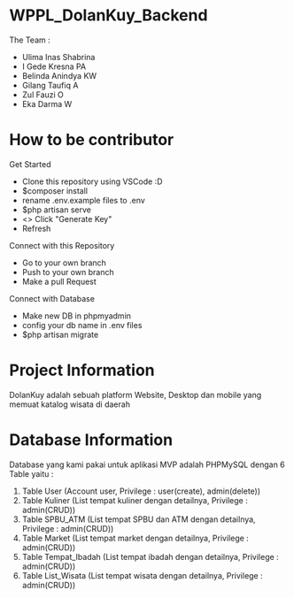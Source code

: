 # WPPL_DolanKuy_Backend
The Team :<br>
- Ulima Inas Shabrina<br>
- I Gede Kresna PA<br>
- Belinda Anindya KW<br>
- Gilang Taufiq A<br>
- Zul Fauzi O<br>
- Eka Darma W<br>

# How to be contributor
Get Started
- Clone this repository using VSCode :D
- $composer install
- rename .env.example files to .env
- $php artisan serve
- <<error message generate app key>> Click "Generate Key"
- Refresh

Connect with this Repository
- Go to your own branch
- Push to your own branch
- Make a pull Request

Connect with Database
- Make new DB in phpmyadmin
- config your db name in .env files
- $php artisan migrate

# Project Information
DolanKuy adalah sebuah platform Website, Desktop dan mobile yang memuat katalog wisata di daerah

# Database Information
Database yang kami pakai untuk aplikasi MVP adalah PHPMySQL dengan 6 Table yaitu :
1. Table User (Account user, Privilege : user(create), admin(delete))
2. Table Kuliner (List tempat kuliner dengan detailnya, Privilege : admin(CRUD))
3. Table SPBU_ATM (List tempat SPBU dan ATM dengan detailnya, Privilege : admin(CRUD))
4. Table Market (List tempat market dengan detailnya, Privilege : admin(CRUD))
5. Table Tempat_Ibadah (List tempat ibadah dengan detailnya, Privilege : admin(CRUD))
6. Table List_Wisata (List tempat wisata dengan detailnya, Privilege : admin(CRUD))
